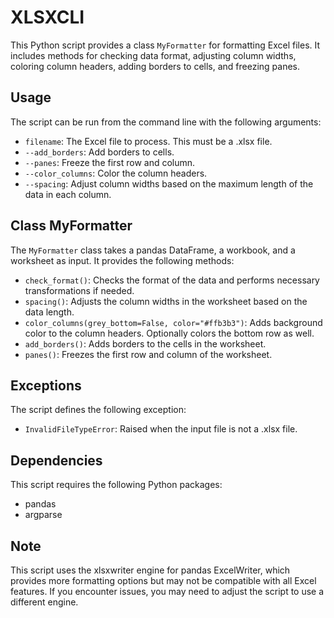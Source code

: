 # XLSXCLI

This Python script provides a class `MyFormatter` for formatting Excel files. It includes methods for checking data format, adjusting column widths, coloring column headers, adding borders to cells, and freezing panes.

## Usage

The script can be run from the command line with the following arguments:

- `filename`: The Excel file to process. This must be a .xlsx file.
- `--add_borders`: Add borders to cells.
- `--panes`: Freeze the first row and column.
- `--color_columns`: Color the column headers.
- `--spacing`: Adjust column widths based on the maximum length of the data in each column.

## Class MyFormatter

The `MyFormatter` class takes a pandas DataFrame, a workbook, and a worksheet as input. It provides the following methods:

- `check_format()`: Checks the format of the data and performs necessary transformations if needed.
- `spacing()`: Adjusts the column widths in the worksheet based on the data length.
- `color_columns(grey_bottom=False, color="#ffb3b3")`: Adds background color to the column headers. Optionally colors the bottom row as well.
- `add_borders()`: Adds borders to the cells in the worksheet.
- `panes()`: Freezes the first row and column of the worksheet.

## Exceptions

The script defines the following exception:

- `InvalidFileTypeError`: Raised when the input file is not a .xlsx file.

## Dependencies

This script requires the following Python packages:

- pandas
- argparse

## Note

This script uses the xlsxwriter engine for pandas ExcelWriter, which provides more formatting options but may not be compatible with all Excel features. If you encounter issues, you may need to adjust the script to use a different engine.
